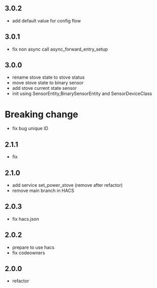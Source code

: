 3.0.2
----

- add default value for config flow

3.0.1
----

- fix non async call async_forward_entry_setup

3.0.0
----

- rename stove state to stove status
- move stove state to binary sensor
- add stove current state sensor
- init using SensorEntity,BinarySensorEntity and SensorDeviceClass
# Breaking change
- fix bug unique ID

2.1.1
-----

- fix

2.1.0
-----

- add service set_power_stove (remove after refactor)
- remove main branch in HACS

2.0.3
-----

- fix hacs.json

2.0.2
-----
- prepare to use hacs
- fix codeowners

2.0.0
-----

- refactor
